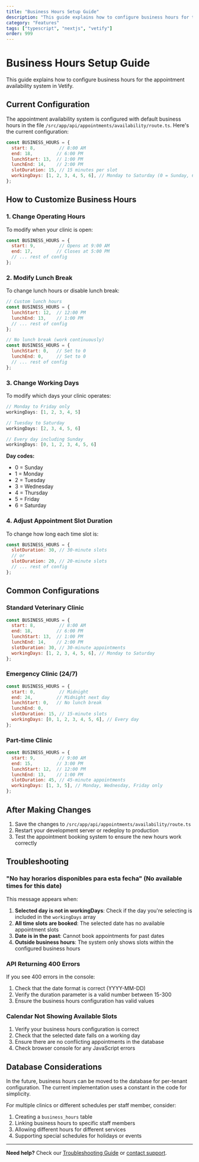 ```yaml
---
title: "Business Hours Setup Guide"
description: "This guide explains how to configure business hours for the appointment availability system in Vetif..."
category: "Features"
tags: ["typescript", "nextjs", "vetify"]
order: 999
---
```


# Business Hours Setup Guide

This guide explains how to configure business hours for the appointment availability system in Vetify.

## Current Configuration

The appointment availability system is configured with default business hours in the file `/src/app/api/appointments/availability/route.ts`. Here's the current configuration:

```javascript
const BUSINESS_HOURS = {
  start: 8,         // 8:00 AM
  end: 18,         // 6:00 PM  
  lunchStart: 13,  // 1:00 PM
  lunchEnd: 14,    // 2:00 PM
  slotDuration: 15, // 15 minutes per slot
  workingDays: [1, 2, 3, 4, 5, 6], // Monday to Saturday (0 = Sunday, 6 = Saturday)
};
```

## How to Customize Business Hours

### 1. Change Operating Hours

To modify when your clinic is open:

```javascript
const BUSINESS_HOURS = {
  start: 9,         // Opens at 9:00 AM
  end: 17,         // Closes at 5:00 PM
  // ... rest of config
};
```

### 2. Modify Lunch Break

To change lunch hours or disable lunch break:

```javascript
// Custom lunch hours
const BUSINESS_HOURS = {
  lunchStart: 12,  // 12:00 PM
  lunchEnd: 13,    // 1:00 PM
  // ... rest of config
};

// No lunch break (work continuously)
const BUSINESS_HOURS = {
  lunchStart: 0,   // Set to 0
  lunchEnd: 0,     // Set to 0
  // ... rest of config
};
```

### 3. Change Working Days

To modify which days your clinic operates:

```javascript
// Monday to Friday only
workingDays: [1, 2, 3, 4, 5]

// Tuesday to Saturday  
workingDays: [2, 3, 4, 5, 6]

// Every day including Sunday
workingDays: [0, 1, 2, 3, 4, 5, 6]
```

**Day codes:**
- 0 = Sunday
- 1 = Monday  
- 2 = Tuesday
- 3 = Wednesday
- 4 = Thursday
- 5 = Friday
- 6 = Saturday

### 4. Adjust Appointment Slot Duration

To change how long each time slot is:

```javascript
const BUSINESS_HOURS = {
  slotDuration: 30, // 30-minute slots
  // or
  slotDuration: 20, // 20-minute slots
  // ... rest of config
};
```

## Common Configurations

### Standard Veterinary Clinic
```javascript
const BUSINESS_HOURS = {
  start: 8,         // 8:00 AM
  end: 18,         // 6:00 PM
  lunchStart: 13,  // 1:00 PM  
  lunchEnd: 14,    // 2:00 PM
  slotDuration: 30, // 30-minute appointments
  workingDays: [1, 2, 3, 4, 5, 6], // Monday to Saturday
};
```

### Emergency Clinic (24/7)
```javascript
const BUSINESS_HOURS = {
  start: 0,         // Midnight
  end: 24,         // Midnight next day
  lunchStart: 0,   // No lunch break
  lunchEnd: 0,     
  slotDuration: 15, // 15-minute slots
  workingDays: [0, 1, 2, 3, 4, 5, 6], // Every day
};
```

### Part-time Clinic
```javascript
const BUSINESS_HOURS = {
  start: 9,         // 9:00 AM
  end: 15,         // 3:00 PM
  lunchStart: 12,  // 12:00 PM
  lunchEnd: 13,    // 1:00 PM
  slotDuration: 45, // 45-minute appointments
  workingDays: [1, 3, 5], // Monday, Wednesday, Friday only
};
```

## After Making Changes

1. Save the changes to `/src/app/api/appointments/availability/route.ts`
2. Restart your development server or redeploy to production
3. Test the appointment booking system to ensure the new hours work correctly

## Troubleshooting

### "No hay horarios disponibles para esta fecha" (No available times for this date)

This message appears when:

1. **Selected day is not in workingDays**: Check if the day you're selecting is included in the `workingDays` array
2. **All time slots are booked**: The selected date has no available appointment slots
3. **Date is in the past**: Cannot book appointments for past dates
4. **Outside business hours**: The system only shows slots within the configured business hours

### API Returning 400 Errors

If you see 400 errors in the console:

1. Check that the date format is correct (YYYY-MM-DD)
2. Verify the duration parameter is a valid number between 15-300
3. Ensure the business hours configuration has valid values

### Calendar Not Showing Available Slots

1. Verify your business hours configuration is correct
2. Check that the selected date falls on a working day
3. Ensure there are no conflicting appointments in the database
4. Check browser console for any JavaScript errors

## Database Considerations

In the future, business hours can be moved to the database for per-tenant configuration. The current implementation uses a constant in the code for simplicity.

For multiple clinics or different schedules per staff member, consider:

1. Creating a `business_hours` table
2. Linking business hours to specific staff members
3. Allowing different hours for different services
4. Supporting special schedules for holidays or events 

---

**Need help?** Check our [Troubleshooting Guide](../troubleshooting/common-issues.md) or [contact support](../../README.md#-support).